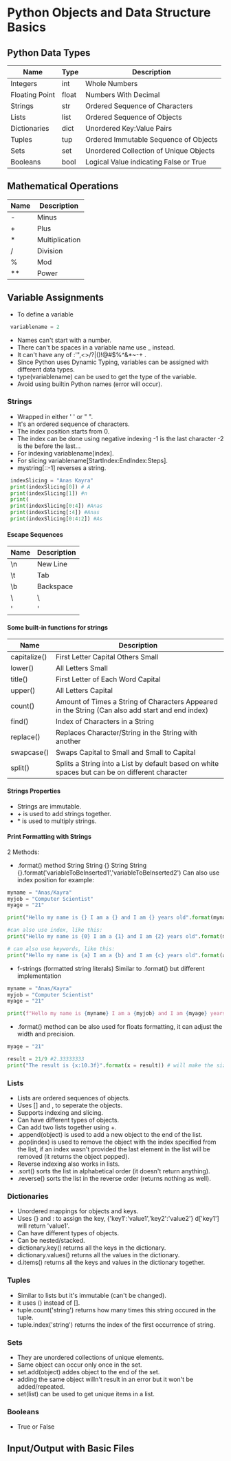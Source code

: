 # Python Objects and Data Structure Basics

## Python Data Types
| Name                | Type   | Description                                   |
| ------------------- |--------| ----------------------------------------------|
| Integers            | int    | Whole Numbers                                 |
| Floating Point      | float  | Numbers With Decimal                          |
| Strings             | str    | Ordered Sequence of Characters                |
| Lists               | list   | Ordered Sequence of Objects                   |
| Dictionaries        | dict   | Unordered Key:Value Pairs                     |
| Tuples              | tup    | Ordered Immutable Sequence of Objects         |
| Sets                | set    | Unordered Collection of Unique Objects        |
| Booleans            | bool   | Logical Value indicating False or True        |

## Mathematical Operations
| Name | Description    |
| ---  |----------------|
| -    | Minus          |
| +    | Plus           |
| *    | Multiplication |
| /    | Division       |
| %    | Mod            |
| **   | Power          |

## Variable Assignments
- To define a variable 
```python
 variablename = 2 
 ```
- Names can't start with a number.
- There can't be spaces in a variable name use _ instead.
- It can't have any of :'",<>/?|\()!@#$%^&*~-+ .
- Since Python uses Dynamic Typing, variables can be assigned with different data types.
- type(variablename) can be used to get the type of the variable.
- Avoid using builtin Python names (error will occur).


### Strings
- Wrapped in either ' ' or " ".
- It's an ordered sequence of characters.
- The index position starts from 0.
- The index can be done using negative indexing -1 is the last character -2 is the before the last...
- For indexing variablename[index].
- For slicing variablename[StartIndex:EndIndex:Steps].
- mystring[::-1] reverses a string.

```python
 indexSlicing = "Anas Kayra"
 print(indexSlicing[0]) # A
 print(indexSlicing[1]) #n
 print(
 print(indexSlicing[0:4]) #Anas
 print(indexSlicing[:4]) #Anas
 print(indexSlicing[0:4:2]) #As
 ```
 
#### Escape Sequences
| Name | Description       |
| ---  |-------------------|
| \n   | New Line          |
| \t   | Tab               |
| \b    | Backspace        |
| \\    | \                |
| \'    | '                |


#### Some built-in functions for strings

| Name           | Description                                                                                                    |
| -------------  |----------------------------------------------------------------------------------------------------------------|
| capitalize()   | First Letter Capital Others Small                                                                              | 
| lower()        | All Letters Small                                                                                              |
| title()        | First Letter of Each Word Capital                                                                              |
| upper()        | All Letters Capital                                                                                            |
| count()        | Amount of Times a String of Characters Appeared in the String (Can also add start and end index)               |
| find()         | Index of Characters in a String                                                                                |
| replace()      | Replaces Character/String in the String with another                                                           |
| swapcase()     | Swaps Capital to Small and Small to Capital                                                                    |
| split()        | Splits a String into a List by default based on white spaces but can be on different character                 |


#### Strings Properties
- Strings are immutable.
- \+ is used to add strings together.
- \* is used to multiply strings.

#### Print Formatting with Strings
2 Methods:
- .format() method 
String String {} String String {}.format('variableToBeInserted1','variableToBeInserted2')
Can also use index position for example:

```python
myname = "Anas/Kayra"
myjob = "Computer Scientist"
myage = "21"

print("Hello my name is {} I am a {} and I am {} years old".format(myname, myjob, myage)) # Hello my name is Anas/Kayra I am a Computer Scientist and I am 21 years old

#can also use index, like this:
print("Hello my name is {0} I am a {1} and I am {2} years old".format(myname, myjob, myage)) # Hello my name is Anas/Kayra I am a Computer Scientist and I am 21 years old

# can also use keywords, like this:
print("Hello my name is {a} I am a {b} and I am {c} years old".format(a = myname, b = myjob, c = myage))

 ```

- f-strings (formatted string literals)
Similar to .format() but different implementation 

```python
myname = "Anas/Kayra"
myjob = "Computer Scientist"
myage = "21"

print(f"Hello my name is {myname} I am a {myjob} and I am {myage} years old") # Hello my name is Anas/Kayra I am a Computer Scientist and I am 21 years old
 ```

- .format() method can be also used for floats formatting, it can adjust the width and precision.

```python
myage = "21"

result = 21/9 #2.33333333
print("The result is {x:10.3f}".format(x = result)) # will make the size the result takes 10 it will fill the rest with white space and then it will be up to 3 decimal points.

 ```
 
 
 ### Lists
 - Lists are ordered sequences of objects.
 - Uses [] and , to seperate the objects.
 - Supports indexing and slicing.
 - Can have different types of objects.
 - Can add two lists together using +.
 - .append(object) is used to add a new object to the end of the list.
 - .pop(index) is used to remove the object with the index specified from the list, if an index wasn't provided the last element in the list will be removed (it returns the object popped).
 - Reverse indexing also works in lists.
 - .sort() sorts the list in alphabetical order (it doesn't return anything).
 - .reverse() sorts the list in the reverse order (returns nothing as well).



### Dictionaries
- Unordered mappings for objects and keys.
- Uses {} and : to assign the key, {'key1':'value1','key2':'value2'} d['key1'] will return 'value1'.
- Can have different types of objects.
- Can be nested/stacked.
- dictionary.key() returns all the keys in the dictionary.
- dictionary.values() returns all the values in the dictionary.
- d.items() returns all the keys and values in the dictionary together.


### Tuples
- Similar to lists but it's immutable (can't be changed).
- it uses () instead of [].
- tuple.count('string') returns how many times this string occured in the tuple.
- tuple.index('string') returns the index of the first occurrence of string.

### Sets
- They are unordered collections of unique elements.
- Same object can occur only once in the set.
- set.add(object) addes object to the end of the set.
- adding the same object willn't result in an error but it won't be added/repeated.
- set(list) can be used to get unique items in a list.

### Booleans
- True or False


## Input/Output with Basic Files
